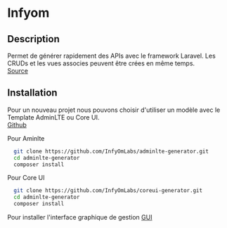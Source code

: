 # Infyom

## Description

Permet de générer rapidement des APIs avec le framework Laravel. Les CRUDs et les vues associes peuvent être crées en même temps.  
[Source](http://labs.infyom.com/laravelgenerator/)


## Installation
Pour un nouveau projet nous pouvons choisir d'utiliser un modèle avec le Template AdminLTE ou Core UI.  
[Github](https://github.com/infyomlabs)   

Pour Aminlte
```bash
  git clone https://github.com/InfyOmLabs/adminlte-generator.git
  cd adminlte-generator
  composer install
```

Pour Core UI
```bash
  git clone https://github.com/InfyOmLabs/coreui-generator.git
  cd adminlte-generator
  composer install
```

Pour installer l'interface graphique de gestion [GUI](http://labs.infyom.com/laravelgenerator/docs/6.0/gui-interface)
